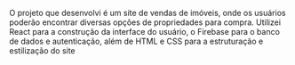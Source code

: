 O projeto que desenvolvi é um site de vendas de imóveis, onde os usuários poderão encontrar diversas opções de propriedades para compra. Utilizei React para a construção da interface do usuário, o Firebase para o banco de dados e autenticação, além de HTML e CSS para a estruturação e estilização do site
